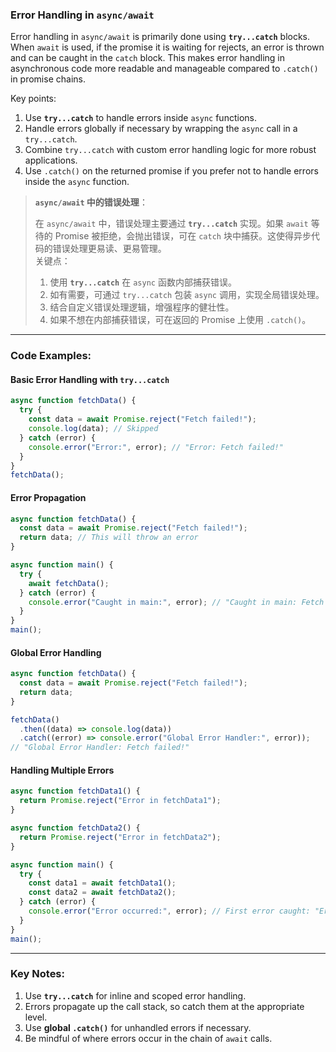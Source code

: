### Error Handling in `async/await`

<audio src="..\..\mp3\Error handling .mp3"></audio>

Error handling in `async/await` is primarily done using **`try...catch`** blocks. When `await` is used, if the promise it is waiting for rejects, an error is thrown and can be caught in the `catch` block. This makes error handling in asynchronous code more readable and manageable compared to `.catch()` in promise chains.

Key points:  
1. Use **`try...catch`** to handle errors inside `async` functions.  
2. Handle errors globally if necessary by wrapping the `async` call in a `try...catch`.  
3. Combine `try...catch` with custom error handling logic for more robust applications.  
4. Use `.catch()` on the returned promise if you prefer not to handle errors inside the `async` function.

> **`async/await` 中的错误处理**：
>
> <audio src="..\..\mp3\在 `async_await`.mp3"></audio>
>
> 在 `async/await` 中，错误处理主要通过 **`try...catch`** 实现。如果 `await` 等待的 Promise 被拒绝，会抛出错误，可在 `catch` 块中捕获。这使得异步代码的错误处理更易读、更易管理。  
> 关键点：  
>
> 1. 使用 **`try...catch`** 在 `async` 函数内部捕获错误。  
> 2. 如有需要，可通过 `try...catch` 包装 `async` 调用，实现全局错误处理。  
> 3. 结合自定义错误处理逻辑，增强程序的健壮性。  
> 4. 如果不想在内部捕获错误，可在返回的 Promise 上使用 `.catch()`。

---

### Code Examples:

<audio src="..\..\mp3\这段代码展示了如何在 asyn.mp3"></audio>

#### **Basic Error Handling with `try...catch`**
```javascript
async function fetchData() {
  try {
    const data = await Promise.reject("Fetch failed!");
    console.log(data); // Skipped
  } catch (error) {
    console.error("Error:", error); // "Error: Fetch failed!"
  }
}
fetchData();
```

#### **Error Propagation**
```javascript
async function fetchData() {
  const data = await Promise.reject("Fetch failed!");
  return data; // This will throw an error
}

async function main() {
  try {
    await fetchData();
  } catch (error) {
    console.error("Caught in main:", error); // "Caught in main: Fetch failed!"
  }
}
main();
```

#### **Global Error Handling**
```javascript
async function fetchData() {
  const data = await Promise.reject("Fetch failed!");
  return data;
}

fetchData()
  .then((data) => console.log(data))
  .catch((error) => console.error("Global Error Handler:", error));
// "Global Error Handler: Fetch failed!"
```

#### **Handling Multiple Errors**
```javascript
async function fetchData1() {
  return Promise.reject("Error in fetchData1");
}

async function fetchData2() {
  return Promise.reject("Error in fetchData2");
}

async function main() {
  try {
    const data1 = await fetchData1();
    const data2 = await fetchData2();
  } catch (error) {
    console.error("Error occurred:", error); // First error caught: "Error in fetchData1"
  }
}
main();
```

---

### Key Notes:
1. Use **`try...catch`** for inline and scoped error handling.  
2. Errors propagate up the call stack, so catch them at the appropriate level.  
3. Use **global `.catch()`** for unhandled errors if necessary.  
4. Be mindful of where errors occur in the chain of `await` calls.